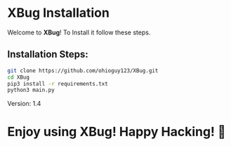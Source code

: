 # XBug Installation

Welcome to **XBug**! To Install it follow these steps.

## Installation Steps:
```bash
git clone https://github.com/ohioguy123/XBug.git
cd XBug
pip3 install -r requirements.txt
python3 main.py
```
Version: 1.4
# Enjoy using XBug! Happy Hacking! 🎉
